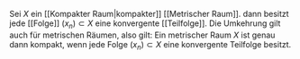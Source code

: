 Sei $X$ ein [[Kompakter Raum|kompakter]] [[Metrischer Raum]]. dann besitzt jede [[Folge]] $(x_n) \subset X$ eine konvergente [[Teilfolge]]. Die Umkehrung gilt auch für metrischen Räumen, also gilt:
Ein metrischer Raum $X$ ist genau dann kompakt, wenn jede Folge $(x_n)\subset X$ eine konvergente Teilfolge besitzt.